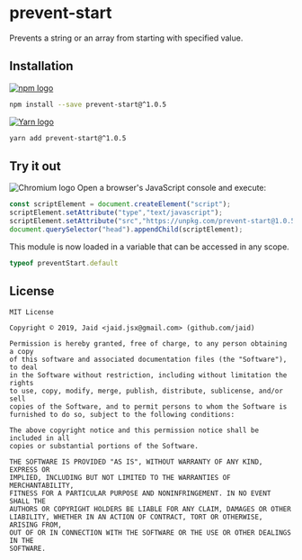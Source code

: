 # prevent-start


Prevents a string or an array from starting with specified value.

## Installation
<a href='https://npmjs.com/package/prevent-start'><img alt='npm logo' src='https://github.com/Jaid/action-readme/raw/master/images/base-assets/npm.png'/></a>
```bash
npm install --save prevent-start@^1.0.5
```
<a href='https://yarnpkg.com/package/prevent-start'><img alt='Yarn logo' src='https://github.com/Jaid/action-readme/raw/master/images/base-assets/yarn.png'/></a>
```bash
yarn add prevent-start@^1.0.5
```


## Try it out
<img alt='Chromium logo' src='https://github.com/Jaid/action-readme/raw/master/images/base-assets/browser.png'/>
Open a browser's JavaScript console and execute:

```javascript
const scriptElement = document.createElement("script");
scriptElement.setAttribute("type","text/javascript");
scriptElement.setAttribute("src","https://unpkg.com/prevent-start@1.0.5");
document.querySelector("head").appendChild(scriptElement);
```

This module is now loaded in a variable that can be accessed in any scope.

```javascript
typeof preventStart.default
```


## License
```text
MIT License

Copyright © 2019, Jaid <jaid.jsx@gmail.com> (github.com/jaid)

Permission is hereby granted, free of charge, to any person obtaining a copy
of this software and associated documentation files (the "Software"), to deal
in the Software without restriction, including without limitation the rights
to use, copy, modify, merge, publish, distribute, sublicense, and/or sell
copies of the Software, and to permit persons to whom the Software is
furnished to do so, subject to the following conditions:

The above copyright notice and this permission notice shall be included in all
copies or substantial portions of the Software.

THE SOFTWARE IS PROVIDED "AS IS", WITHOUT WARRANTY OF ANY KIND, EXPRESS OR
IMPLIED, INCLUDING BUT NOT LIMITED TO THE WARRANTIES OF MERCHANTABILITY,
FITNESS FOR A PARTICULAR PURPOSE AND NONINFRINGEMENT. IN NO EVENT SHALL THE
AUTHORS OR COPYRIGHT HOLDERS BE LIABLE FOR ANY CLAIM, DAMAGES OR OTHER
LIABILITY, WHETHER IN AN ACTION OF CONTRACT, TORT OR OTHERWISE, ARISING FROM,
OUT OF OR IN CONNECTION WITH THE SOFTWARE OR THE USE OR OTHER DEALINGS IN THE
SOFTWARE.
```
